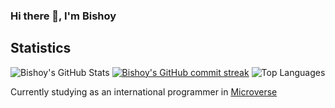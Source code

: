 ### Hi there 👋, I'm Bishoy 

<!-- - 🔭 I’m currently working on ...
- 🌱 I’m currently learning ...
- 👯 I’m looking to collaborate on ...
- 🤔 I’m looking for help with ...
- 💬 Ask me about ...
- 📫 How to reach me: ...
- 😄 Pronouns: ...
- ⚡ Fun fact: ...
 -->
 ## Statistics
 ![Bishoy's GitHub Stats](https://github-readme-stats.vercel.app/api?username=Bishoy-Samwel&show_icons=true&locale=en&theme=tokyonight)
[![Bishoy's GitHub commit streak](https://github-readme-streak-stats.herokuapp.com/?user=Bishoy-Samwel&theme=tokyonight)](https://git.io/streak-stats)
![Top Languages](https://github-readme-stats.vercel.app/api/top-langs?username=Bishoy-Samwel&show_icons=true&locale=en&layout=compact&theme=tokyonight)

Currently studying as an international programmer in [Microverse](https://www.microverse.org/?grsf=fds6ce)
